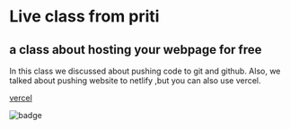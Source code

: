 # Live class from priti

## a class about hosting your webpage for free

In this class we discussed about pushing code to git and github.
Also, we talked about pushing website to netlify ,but you can also use vercel.

[vercel](https://vercel.com)

![badge](https://img.shields.io/badge/Live--class-sunday-green)